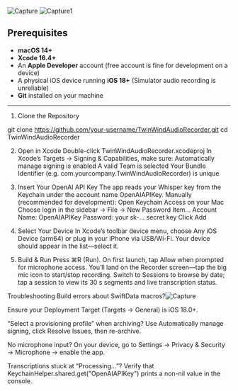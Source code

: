 ![Capture](https://github.com/user-attachments/assets/0b19a859-60ca-4474-8c79-3bef5f3872ba)
![Capture1](https://github.com/user-attachments/assets/26030414-ab25-43ac-8d42-e2df4570eda0)
## Prerequisites

- **macOS 14+**  
- **Xcode 16.4+**  
- An **Apple Developer** account (free account is fine for development on a device)  
- A physical iOS device running **iOS 18+** (Simulator audio recording is unreliable)  
- **Git** installed on your machine

---

1. Clone the Repository

  git clone https://github.com/your-username/TwinWindAudioRecorder.git
  cd TwinWindAudioRecorder

2. Open in Xcode
  Double-click TwinWindAudioRecorder.xcodeproj
  In Xcode’s Targets → Signing & Capabilities, make sure:
  Automatically manage signing is enabled
  A valid Team is selected
  Your Bundle Identifier (e.g. com.yourcompany.TwinWindAudioRecorder) is unique

3. Insert Your OpenAI API Key
  The app reads your Whisper key from the Keychain under the account name OpenAIAPIKey.
  Manually (recommended for development):
  Open Keychain Access on your Mac
  Choose login in the sidebar → File → New Password Item…
  Account Name: OpenAIAPIKey
  Password: your sk-… secret key
  Click Add


4. Select Your Device
  In Xcode’s toolbar device menu, choose Any iOS Device (arm64) or plug in your iPhone via USB/Wi-Fi.
  Your device should appear in the list—select it.

5. Build & Run
  Press ⌘R (Run).
  On first launch, tap Allow when prompted for microphone access.
  You’ll land on the Recorder screen—tap the big mic icon to start/stop recording.
  Switch to Sessions to browse by date; tap a session to view its 30 s segments and live transcription status.

Troubleshooting
Build errors about SwiftData macros?![Capture](https://github.com/user-attachments/assets/5a235312-94c5-4392-a438-46cef3f2943d)

Ensure your Deployment Target (Targets → General) is iOS 18.0+.

“Select a provisioning profile” when archiving?
Use Automatically manage signing, click Resolve Issues, then re-archive.

No microphone input?
On your device, go to Settings → Privacy & Security → Microphone → enable the app.

Transcriptions stuck at “Processing…”?
Verify that KeychainHelper.shared.get("OpenAIAPIKey") prints a non-nil value in the console.

